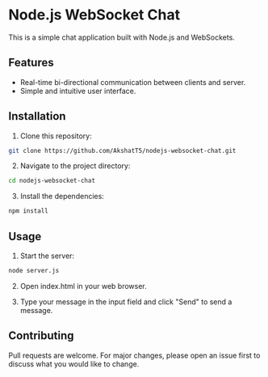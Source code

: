 # Node.js WebSocket Chat
This is a simple chat application built with Node.js and WebSockets.

## Features

- Real-time bi-directional communication between clients and server.
- Simple and intuitive user interface.

## Installation

1. Clone this repository:

```bash
git clone https://github.com/AkshatT5/nodejs-websocket-chat.git
```
2. Navigate to the project directory:
``` bash
cd nodejs-websocket-chat
```
3. Install the dependencies:
``` bash
npm install
```

## Usage 
1. Start the server:
``` bash
node server.js
```
2. Open index.html in your web browser.

3. Type your message in the input field and click "Send" to send a message.

## Contributing
Pull requests are welcome. For major changes, please open an issue first to discuss what you would like to change.
